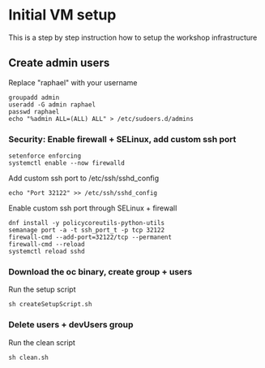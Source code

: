 # Initial VM setup

This is a step by step instruction how to setup the workshop infrastructure

## Create admin users

Replace "raphael" with your username

```
groupadd admin
useradd -G admin raphael
passwd raphael
echo "%admin ALL=(ALL) ALL" > /etc/sudoers.d/admins
```

### Security: Enable firewall + SELinux, add custom ssh port

```
setenforce enforcing
systemctl enable --now firewalld
```

Add custom ssh port to /etc/ssh/sshd_config

```
echo "Port 32122" >> /etc/ssh/sshd_config
```

Enable custom ssh port through SELinux + firewall

```
dnf install -y policycoreutils-python-utils
semanage port -a -t ssh_port_t -p tcp 32122
firewall-cmd --add-port=32122/tcp --permanent
firewall-cmd --reload
systemctl reload sshd
```

### Download the oc binary, create group + users

Run the setup script

```
sh createSetupScript.sh
```

### Delete users + devUsers group

Run the clean script

```
sh clean.sh
```

